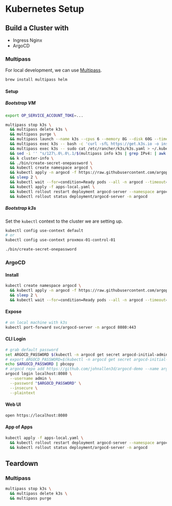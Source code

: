 # Kubernetes Setup

## Build a Cluster with

- Ingress Nginx
- ArgoCD

### Multipass

For local development, we can use [Multipass](https://multipass.run/).

```bash
brew install multipass helm
```

#### Setup

##### Bootstrap VM

```bash
export OP_SERVICE_ACCOUNT_TOKE=...

multipass stop k3s \
  && multipass delete k3s \
  && multipass purge \
  && multipass launch --name k3s --cpus 6 --memory 8G --disk 60G --timeout 3000 \
  && multipass exec k3s -- bash -c 'curl -sfL https://get.k3s.io -o install.sh && sh install.sh' \
  && multipass exec k3s -- sudo cat /etc/rancher/k3s/k3s.yaml > ~/.kube/config \
  && sed -i '' "s/127\.0\.0\.1/$(multipass info k3s | grep IPv4: | awk '{print $2}')/g" ~/.kube/config \
  && k cluster-info \
  && ./bin/create-secret-onepassword \
  && kubectl create namespace argocd \
  && kubectl apply -n argocd -f https://raw.githubusercontent.com/argoproj/argo-cd/stable/manifests/install.yaml \
  && sleep 2 \
  && kubectl wait --for=condition=Ready pods --all -n argocd --timeout=300s \
  && kubectl apply -f apps-local.yaml \
  && kubectl rollout restart deployment argocd-server --namespace argocd \
  && kubectl rollout status deployment/argocd-server -n argocd
```

##### Bootstrap k3s

Set the `kubectl` context to the cluster we are setting up.

```bash
kubectl config use-context default
# or
kubectl config use-context proxmox-01-control-01
```

```bash
./bin/create-secret-onepassword
```

### ArgoCD

#### Install

```bash
kubectl create namespace argocd \
  && kubectl apply -n argocd -f https://raw.githubusercontent.com/argoproj/argo-cd/stable/manifests/install.yaml \
  && sleep 2 \
  && kubectl wait --for=condition=Ready pods --all -n argocd --timeout=300s
```

#### Expose

```bash
# on local machine with k3s
kubectl port-forward svc/argocd-server -n argocd 8080:443
```

#### CLI Login

```bash
# grab default password
set ARGOCD_PASSWORD $(kubectl -n argocd get secret argocd-initial-admin-secret -o jsonpath="{.data.password}" | base64 -d)
# export ARGOCD_PASSWORD=$(kubectl -n argocd get secret argocd-initial-admin-secret -o jsonpath="{.data.password}" | base64 -d)
echo $ARGOCD_PASSWORD | pbcopy
# argocd repo add https://github.com/johnallen3d/argocd-demo --name argocd-demo
argocd login localhost:8080 \
  --username admin \
  --password "$ARGOCD_PASSWORD" \
  --insecure \
  --plaintext
```

#### Web UI

```bash
open https://localhost:8080
```

#### App of Apps

```bash
kubectl apply -f apps-local.yaml \
  && kubectl rollout restart deployment argocd-server --namespace argocd \
  && kubectl rollout status deployment/argocd-server -n argocd
```

## Teardown

### Multipass

```bash
multipass stop k3s \
  && multipass delete k3s \
  && multipass purge
```
